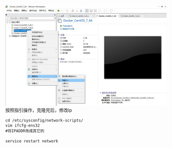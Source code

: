 ![](../../images/克隆.jpg)
按照指引操作，克隆完后，修改ip
```
cd /etc/sysconfig/network-scripts/
vim ifcfg-ens32
#将IPADDR改成其它的

service restart network
```
